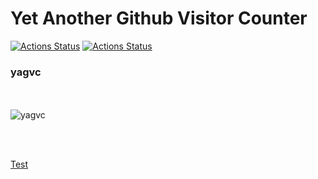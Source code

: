 

<h1>Yet Another Github Visitor Counter</h1>

[![Actions Status](https://github.com/pa-ulander/ghvc/workflows/RunTests/badge.svg)](https://github.com/pa-ulander/ghvc/actions)
[![Actions Status](https://github.com/pa-ulander/ghvc/workflows/Deploy_To_Webhost/badge.svg)](https://github.com/pa-ulander/ghvc/actions)
<h3>yagvc</h3>

<br><br>
<img src="https://7651-85-230-194-116.ngrok-free.app/?username=pa-ulander&color=green&style=for-the-badge&label=Views" alt="yagvc" />

<br><br>

<a href="https://7651-85-230-194-116.ngrok-free.app/?username=pa-ulander&color=green&style=for-the-badge&label=Views">Test</a>


